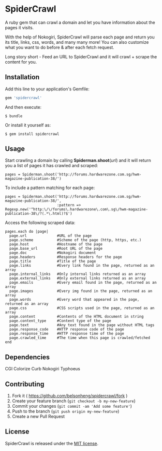 # SpiderCrawl

A ruby gem that can crawl a domain and let you have information about the pages it visits. 

With the help of Nokogiri, SpiderCrawl will parse each page and return you its title, links, css, words, and many many more! You can also customize what you want to do before & after each fetch request.

Long story short - Feed an URL to SpiderCrawl and it will crawl + scrape the content for you. 

## Installation

Add this line to your application's Gemfile:

```ruby
gem 'spidercrawl'
```

And then execute:

    $ bundle

Or install it yourself as:

    $ gem install spidercrawl

## Usage

Start crawling a domain by calling __Spiderman.shoot__(*url*) and it will return you a list of pages it has crawled and scraped:

    pages = Spiderman.shoot('http://forums.hardwarezone.com.sg/hwm-magazine-publication-38/')

To include a pattern matching for each page:

    pages = Spiderman.shoot('http://forums.hardwarezone.com.sg/hwm-magazine-publication-38/',
                            :pattern => Regexp.new('^http:\/\/forums\.hardwarezone\.com\.sg\/hwm-magazine-publication-38\/?(.*\.html)?$')

Access the following scraped data:

    pages.each do |page|
      page.url              #URL of the page
      page.scheme           #Scheme of the page (http, https, etc.)
      page.host             #Hostname of the page
      page.base_url         #Root URL of the page
      page.doc              #Nokogiri document
      page.headers          #Response headers for the page
      page.title            #Title of the page
      page.links            #Every link found in the page, returned as an array
      page.internal_links   #Only internal links returned as an array
      page.external_links   #Only external links returned as an array
      page.emails           #Every email found in the page, returned as an array
      page.images           #Every img found in the page, returned as an array
      page.words            #Every word that appeared in the page, returned as an array
      page.css              #CSS scripts used in the page, returned as an array
      page.content          #Contents of the HTML document in string
      page.content_type     #Content type of the page
      page.text             #Any text found in the page without HTML tags
      page.response_code    #HTTP response code of the page
      page.response_time    #HTTP response time of the page
      page.crawled_time     #The time when this page is crawled/fetched
    end

## Dependencies

CGI
Colorize
Curb
Nokogiri
Typhoeus

## Contributing

1. Fork it ( https://github.com/belsonheng/spidercrawl/fork )
2. Create your feature branch (`git checkout -b my-new-feature`)
3. Commit your changes (`git commit -am 'Add some feature'`)
4. Push to the branch (`git push origin my-new-feature`)
5. Create a new Pull Request

## License

SpiderCrawl is released under the [MIT license](https://github.com/belsonheng/spidercrawl/blob/master/LICENSE.txt).
